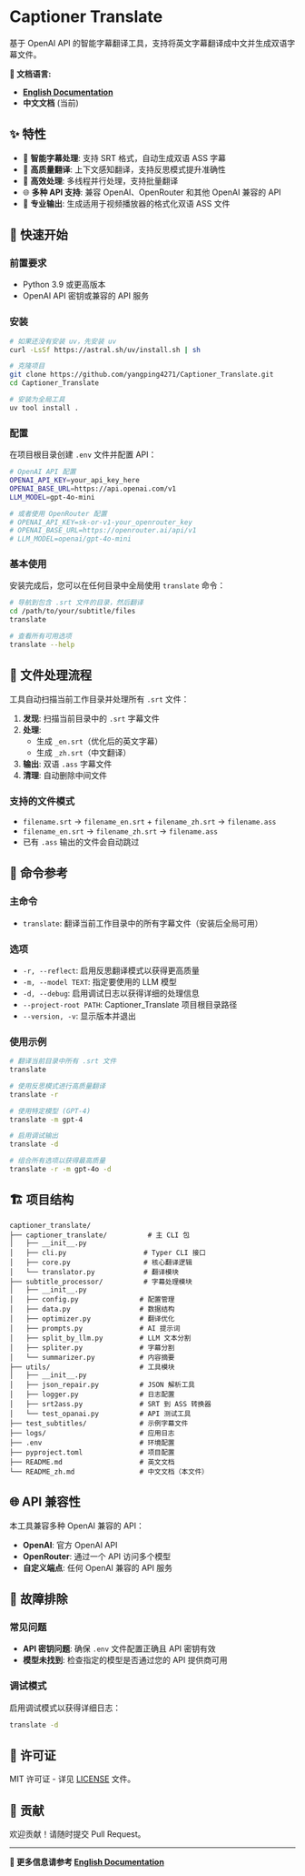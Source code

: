 # Captioner Translate

基于 OpenAI API 的智能字幕翻译工具，支持将英文字幕翻译成中文并生成双语字幕文件。

**📖 文档语言:**
- **[English Documentation](README.md)**
- **中文文档** (当前)

## ✨ 特性

- 🎯 **智能字幕处理**: 支持 SRT 格式，自动生成双语 ASS 字幕
- 🔄 **高质量翻译**: 上下文感知翻译，支持反思模式提升准确性
- 🚀 **高效处理**: 多线程并行处理，支持批量翻译
- 🌐 **多种 API 支持**: 兼容 OpenAI、OpenRouter 和其他 OpenAI 兼容的 API
- 📝 **专业输出**: 生成适用于视频播放器的格式化双语 ASS 文件

## 🚀 快速开始

### 前置要求

- Python 3.9 或更高版本
- OpenAI API 密钥或兼容的 API 服务

### 安装

```bash
# 如果还没有安装 uv，先安装 uv
curl -LsSf https://astral.sh/uv/install.sh | sh

# 克隆项目
git clone https://github.com/yangping4271/Captioner_Translate.git
cd Captioner_Translate

# 安装为全局工具
uv tool install .
```

### 配置

在项目根目录创建 `.env` 文件并配置 API：

```bash
# OpenAI API 配置
OPENAI_API_KEY=your_api_key_here
OPENAI_BASE_URL=https://api.openai.com/v1
LLM_MODEL=gpt-4o-mini

# 或者使用 OpenRouter 配置
# OPENAI_API_KEY=sk-or-v1-your_openrouter_key
# OPENAI_BASE_URL=https://openrouter.ai/api/v1
# LLM_MODEL=openai/gpt-4o-mini
```

### 基本使用

安装完成后，您可以在任何目录中全局使用 `translate` 命令：

```bash
# 导航到包含 .srt 文件的目录，然后翻译
cd /path/to/your/subtitle/files
translate

# 查看所有可用选项
translate --help
```

## 📁 文件处理流程

工具自动扫描当前工作目录并处理所有 `.srt` 文件：

1. **发现**: 扫描当前目录中的 `.srt` 字幕文件
2. **处理**:
   - 生成 `_en.srt`（优化后的英文字幕）
   - 生成 `_zh.srt`（中文翻译）
3. **输出**: 双语 `.ass` 字幕文件
4. **清理**: 自动删除中间文件

### 支持的文件模式

- `filename.srt` → `filename_en.srt` + `filename_zh.srt` → `filename.ass`
- `filename_en.srt` → `filename_zh.srt` → `filename.ass`
- 已有 `.ass` 输出的文件会自动跳过

## 🔧 命令参考

### 主命令

- `translate`: 翻译当前工作目录中的所有字幕文件（安装后全局可用）

### 选项

- `-r, --reflect`: 启用反思翻译模式以获得更高质量
- `-m, --model TEXT`: 指定要使用的 LLM 模型
- `-d, --debug`: 启用调试日志以获得详细的处理信息
- `--project-root PATH`: Captioner_Translate 项目根目录路径
- `--version, -v`: 显示版本并退出

### 使用示例

```bash
# 翻译当前目录中所有 .srt 文件
translate

# 使用反思模式进行高质量翻译
translate -r

# 使用特定模型 (GPT-4)
translate -m gpt-4

# 启用调试输出
translate -d

# 组合所有选项以获得最高质量
translate -r -m gpt-4o -d
```

## 🏗️ 项目结构

```
captioner_translate/
├── captioner_translate/          # 主 CLI 包
│   ├── __init__.py
│   ├── cli.py                   # Typer CLI 接口
│   ├── core.py                  # 核心翻译逻辑
│   └── translator.py            # 翻译模块
├── subtitle_processor/          # 字幕处理模块
│   ├── __init__.py
│   ├── config.py               # 配置管理
│   ├── data.py                 # 数据结构
│   ├── optimizer.py            # 翻译优化
│   ├── prompts.py              # AI 提示词
│   ├── split_by_llm.py         # LLM 文本分割
│   ├── spliter.py              # 字幕分割
│   └── summarizer.py           # 内容摘要
├── utils/                      # 工具模块
│   ├── __init__.py
│   ├── json_repair.py          # JSON 解析工具
│   ├── logger.py               # 日志配置
│   ├── srt2ass.py              # SRT 到 ASS 转换器
│   └── test_opanai.py          # API 测试工具
├── test_subtitles/             # 示例字幕文件
├── logs/                       # 应用日志
├── .env                        # 环境配置
├── pyproject.toml              # 项目配置
├── README.md                   # 英文文档
└── README_zh.md                # 中文文档（本文件）
```

## 🌐 API 兼容性

本工具兼容多种 OpenAI 兼容的 API：

- **OpenAI**: 官方 OpenAI API
- **OpenRouter**: 通过一个 API 访问多个模型
- **自定义端点**: 任何 OpenAI 兼容的 API 服务

## 🐛 故障排除

### 常见问题

- **API 密钥问题**: 确保 `.env` 文件配置正确且 API 密钥有效
- **模型未找到**: 检查指定的模型是否通过您的 API 提供商可用

### 调试模式

启用调试模式以获得详细日志：
```bash
translate -d
```

## 📄 许可证

MIT 许可证 - 详见 [LICENSE](LICENSE) 文件。

## 🤝 贡献

欢迎贡献！请随时提交 Pull Request。

---

**📖 更多信息请参考 [English Documentation](README.md)**
